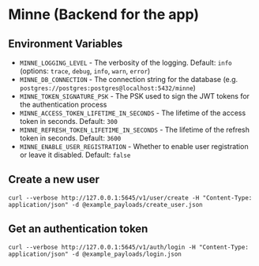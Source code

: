 # Minne (Backend for the app)

## Environment Variables
- `MINNE_LOGGING_LEVEL` - The verbosity of the logging. Default: `info` (options: `trace`, `debug`, `info`, `warn`, `error`)
- `MINNE_DB_CONNECTION` - The connection string for the database (e.g. `postgres://postgres:postgres@localhost:5432/minne`)
- `MINNE_TOKEN_SIGNATURE_PSK` - The PSK used to sign the JWT tokens for the authentication process
- `MINNE_ACCESS_TOKEN_LIFETIME_IN_SECONDS` - The lifetime of the access token in seconds. Default: `300`
- `MINNE_REFRESH_TOKEN_LIFETIME_IN_SECONDS` - The lifetime of the refresh token in seconds. Default: `3600`
- `MINNE_ENABLE_USER_REGISTRATION` - Whether to enable user registration or leave it disabled. Default: `false`

## Create a new user

`curl --verbose http://127.0.0.1:5645/v1/user/create -H "Content-Type: application/json" -d @example_payloads/create_user.json`

## Get an authentication token
`curl --verbose http://127.0.0.1:5645/v1/auth/login -H "Content-Type: application/json" -d @example_payloads/login.json`